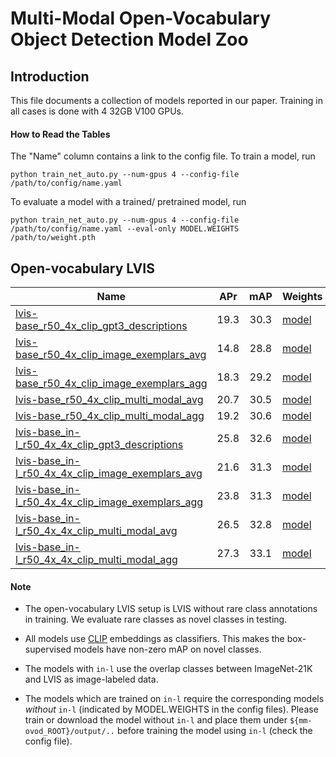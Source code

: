 # Multi-Modal Open-Vocabulary Object Detection Model Zoo

## Introduction

This file documents a collection of models reported in our paper.
Training in all cases is done with 4 32GB V100 GPUs.

#### How to Read the Tables

The "Name" column contains a link to the config file. 
To train a model, run 

```
python train_net_auto.py --num-gpus 4 --config-file /path/to/config/name.yaml
``` 

To evaluate a model with a trained/ pretrained model, run 

```
python train_net_auto.py --num-gpus 4 --config-file /path/to/config/name.yaml --eval-only MODEL.WEIGHTS /path/to/weight.pth
```


## Open-vocabulary LVIS

| Name                                                                                                                   |  APr |  mAP | Weights                                                          |
|------------------------------------------------------------------------------------------------------------------------|:----:|:----:|------------------------------------------------------------------|
| [lvis-base_r50_4x_clip_gpt3_descriptions](../configs/lvis-base_r50_4x_clip_gpt3_descriptions.yaml)                     | 19.3 | 30.3 | [model](https://www.robots.ox.ac.uk/~prannay/public_models/mm-ovod/lvis-base_r50_4x_clip_gpt3_descriptions.pth.tar) |
| [lvis-base_r50_4x_clip_image_exemplars_avg](../configs/lvis-base_r50_4x_clip_image_exemplars_avg.yaml)                 | 14.8 | 28.8 | [model](https://www.robots.ox.ac.uk/~prannay/public_models/mm-ovod/lvis-base_r50_4x_clip_image_exemplars_avg.pth.tar) |
| [lvis-base_r50_4x_clip_image_exemplars_agg](../configs/lvis-base_r50_4x_clip_image_exemplars_agg.yaml)                 | 18.3 | 29.2 | [model](https://www.robots.ox.ac.uk/~prannay/public_models/mm-ovod/lvis-base_r50_4x_clip_image_exemplars_agg.pth.tar) |
| [lvis-base_r50_4x_clip_multi_modal_avg](../configs/lvis-base_r50_4x_clip_multi_modal_avg.yaml)                         | 20.7 | 30.5 | [model](https://www.robots.ox.ac.uk/~prannay/public_models/mm-ovod/lvis-base_r50_4x_clip_multi_modal_avg.pth.tar) |
| [lvis-base_r50_4x_clip_multi_modal_agg](../configs/lvis-base_r50_4x_clip_multi_modal_agg.yaml)                         | 19.2 | 30.6 | [model](https://www.robots.ox.ac.uk/~prannay/public_models/mm-ovod/lvis-base_r50_4x_clip_multi_modal_agg.pth.tar) |
| [lvis-base_in-l_r50_4x_4x_clip_gpt3_descriptions](../configs/lvis-base_in-l_r50_4x_4x_clip_gpt3_descriptions.yaml)     | 25.8 | 32.6 | [model](https://www.robots.ox.ac.uk/~prannay/public_models/mm-ovod/lvis-base_in-l_r50_4x_4x_clip_gpt3_descriptions.pth.tar) |
| [lvis-base_in-l_r50_4x_4x_clip_image_exemplars_avg](../configs/lvis-base_in-l_r50_4x_4x_clip_image_exemplars_avg.yaml) | 21.6 | 31.3 | [model](https://www.robots.ox.ac.uk/~prannay/public_models/mm-ovod/lvis-base_in-l_r50_4x_4x_clip_image_exemplars_avg.pth.tar) |
| [lvis-base_in-l_r50_4x_4x_clip_image_exemplars_agg](../configs/lvis-base_in-l_r50_4x_4x_clip_image_exemplars_agg.yaml) | 23.8 | 31.3 | [model](https://www.robots.ox.ac.uk/~prannay/public_models/mm-ovod/lvis-base_in-l_r50_4x_4x_clip_image_exemplars_agg.pth.tar) |
| [lvis-base_in-l_r50_4x_4x_clip_multi_modal_avg](../configs/lvis-base_in-l_r50_4x_4x_clip_multi_modal_avg.yaml)         | 26.5 | 32.8 | [model](https://www.robots.ox.ac.uk/~prannay/public_models/mm-ovod/lvis-base_in-l_r50_4x_4x_clip_multi_modal_avg.pth.tar) |
| [lvis-base_in-l_r50_4x_4x_clip_multi_modal_agg](../configs/lvis-base_in-l_r50_4x_4x_clip_multi_modal_agg.yaml)         | 27.3 | 33.1 | [model](https://www.robots.ox.ac.uk/~prannay/public_models/mm-ovod/lvis-base_in-l_r50_4x_4x_clip_multi_modal_agg.pth.tar) |


#### Note

- The open-vocabulary LVIS setup is LVIS without rare class annotations in training. We evaluate rare classes as novel classes in testing.

- All models use [CLIP](https://github.com/openai/CLIP) embeddings as classifiers. This makes the box-supervised models have non-zero mAP on novel classes.

- The models with `in-l` use the overlap classes between ImageNet-21K and LVIS as image-labeled data.

- The models which are trained on `in-l` require the corresponding models _without_ `in-l` (indicated by MODEL.WEIGHTS in the config files). Please train or download the model without `in-l` and place them under `${mm-ovod_ROOT}/output/..` before training the model using `in-l` (check the config file).

